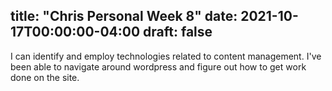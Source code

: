 title: "Chris Personal Week 8"
date: 2021-10-17T00:00:00-04:00
draft: false
---

I can identify and employ technologies related to content management. I've been able to navigate around wordpress and figure out how to get work done on the site.
